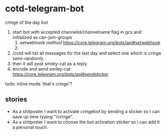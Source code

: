 # cotd-telegram-bot

cringe of the day bot

1. start bot with accepted channelid/channelname flag in gcs and initialized as can-join-groups
   1. setwebhook method https://core.telegram.org/bots/api#setwebhook
   2.
2. /cotd will list all messages for the last day and select one which is cringe semi-randomly
3. then it will post smiley-cat as a reply
4. encode and send smiley-cat https://core.telegram.org/bots/api#sendsticker

todo: inline mode 'that's cringe'?




## stories
- As a shitposter I want to activate cringebot by sending a sticker so I can save up time typing "/cringe".
- As a shitposter I want to choose the bot activation sticker so I can add it a personal touch.
